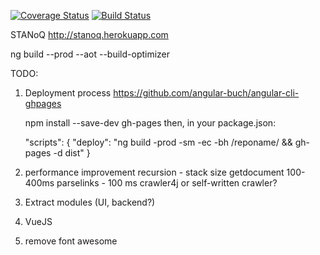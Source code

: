 [![Coverage Status](https://coveralls.io/repos/github/olka/stanoq/badge.svg?branch=master)](https://coveralls.io/github/olka/stanoq?branch=master)
[![Build Status](https://travis-ci.org/olka/stanoq.svg?branch=master)](https://travis-ci.org/olka/stanoq)

STANoQ
http://stanoq.herokuapp.com

ng build --prod --aot --build-optimizer

TODO:
1) Deployment process https://github.com/angular-buch/angular-cli-ghpages


    npm install --save-dev gh-pages
    then, in your package.json:

    "scripts": {
        "deploy": "ng build -prod -sm -ec -bh /reponame/ && gh-pages -d dist"
    }
2) performance improvement
       recursion - stack size
       getdocument 100-400ms
       parselinks - 100 ms
   crawler4j or self-written crawler?
3) Extract modules (UI, backend?)
4) VueJS
5) remove font awesome


